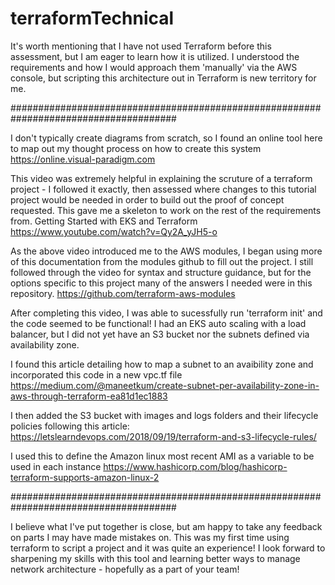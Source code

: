 # terraformTechnical

It's worth mentioning that I have not used Terraform before this assessment, but I am eager to learn how it is utilized. I understood the requirements and how I would approach them 'manually' via the AWS console, but scripting this architecture out in Terraform is new territory for me.

######################################################################################

I don't typically create diagrams from scratch, so I found an online tool here to map out my thought process on how to create this system
https://online.visual-paradigm.com

This video was extremely helpful in explaining the scruture of a terraform project - I followed it exactly, then assessed where changes to this tutorial project would be needed in order to build out the proof of concept requested. This gave me a skeleton to work on the rest of the requirements from.
Getting Started with EKS and Terraform
https://www.youtube.com/watch?v=Qy2A_yJH5-o

As the above video introduced me to the AWS modules, I began using more of this documentation from the modules github to fill out the project. I still followed through the video for syntax and structure guidance, but for the options specific to this project many of the answers I needed were in this repository.
https://github.com/terraform-aws-modules

After completing this video, I was able to sucessfully run 'terraform init' and the code seemed to be functional! I had an EKS auto scaling with a load balancer, but I did not yet have an S3 bucket nor the subnets defined via availability zone.

I found this article detailing how to map a subnet to an avaibility zone and incorporated this code in a new vpc.tf file
https://medium.com/@maneetkum/create-subnet-per-availability-zone-in-aws-through-terraform-ea81d1ec1883

I then added the S3 bucket with images and logs folders and their lifecycle policies following this article:
https://letslearndevops.com/2018/09/19/terraform-and-s3-lifecycle-rules/

I used this to define the Amazon linux most recent AMI as a variable to be used in each instance
https://www.hashicorp.com/blog/hashicorp-terraform-supports-amazon-linux-2

######################################################################################

I believe what I've put together is close, but am happy to take any feedback on parts I may have made mistakes on. This was my first time using terraform to script a project and it was quite an experience! I look forward to sharpening my skills with this tool and learning better ways to manage network architecture - hopefully as a part of your team!